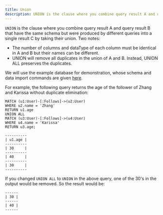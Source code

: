 ```yaml
---
title: Union
description: UNION is the clause where you combine query result A and query result B that have the same schema but were produced by different queries into a single result C by taking their union.
---
```


`UNION` is the clause where you combine query result A and query result B
that have the same schema but were produced by different queries into a single result C
by taking their union. Two notes:

- The number of columns and dataType of each column must be identical in A and B but their names can be different.
- UNION will remove all duplicates in the union of A and B. Instead, UNION ALL preserves the duplicates.

We will use the example database for demonstration, whose schema and data import commands are given [here](/cypher/query-clauses/example-database).

For example, the following query returns the age of the follower
of Zhang and Karissa without duplicate elimination:

```cypher
MATCH (u1:User)-[:Follows]->(u2:User)
WHERE u2.name = 'Zhang'
RETURN u1.age
UNION ALL
MATCH (u3:User)-[:Follows]->(u4:User)
WHERE u4.name = 'Karissa'
RETURN u3.age;
```

```
----------
| u1.age |
----------
| 30     |
----------
| 40     |
----------
| 30     |
----------
```

If you changed `UNION ALL` to `UNION` in the above query, one of the 30's in the output
would be removed. So the result would be:

```
------
| 30 |
------
| 40 |
------
```
